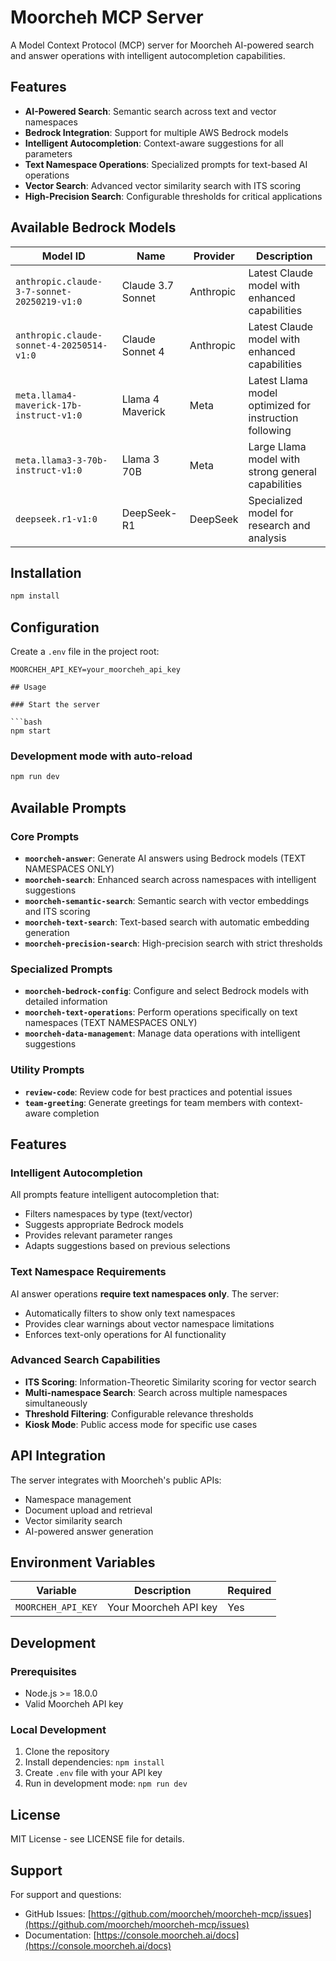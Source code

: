 # Moorcheh MCP Server

A Model Context Protocol (MCP) server for Moorcheh AI-powered search and answer operations with intelligent autocompletion capabilities.

## Features

- **AI-Powered Search**: Semantic search across text and vector namespaces
- **Bedrock Integration**: Support for multiple AWS Bedrock models
- **Intelligent Autocompletion**: Context-aware suggestions for all parameters
- **Text Namespace Operations**: Specialized prompts for text-based AI operations
- **Vector Search**: Advanced vector similarity search with ITS scoring
- **High-Precision Search**: Configurable thresholds for critical applications

## Available Bedrock Models

| Model ID | Name | Provider | Description |
|----------|------|----------|-------------|
| `anthropic.claude-3-7-sonnet-20250219-v1:0` | Claude 3.7 Sonnet | Anthropic | Latest Claude model with enhanced capabilities |
| `anthropic.claude-sonnet-4-20250514-v1:0` | Claude Sonnet 4 | Anthropic | Latest Claude model with enhanced capabilities |
| `meta.llama4-maverick-17b-instruct-v1:0` | Llama 4 Maverick | Meta | Latest Llama model optimized for instruction following |
| `meta.llama3-3-70b-instruct-v1:0` | Llama 3 70B | Meta | Large Llama model with strong general capabilities |
| `deepseek.r1-v1:0` | DeepSeek-R1 | DeepSeek | Specialized model for research and analysis |

## Installation

```bash
npm install
```

## Configuration

Create a `.env` file in the project root:

```env
MOORCHEH_API_KEY=your_moorcheh_api_key

## Usage

### Start the server

```bash
npm start
```

### Development mode with auto-reload

```bash
npm run dev
```

## Available Prompts

### Core Prompts

- **`moorcheh-answer`**: Generate AI answers using Bedrock models (TEXT NAMESPACES ONLY)
- **`moorcheh-search`**: Enhanced search across namespaces with intelligent suggestions
- **`moorcheh-semantic-search`**: Semantic search with vector embeddings and ITS scoring
- **`moorcheh-text-search`**: Text-based search with automatic embedding generation
- **`moorcheh-precision-search`**: High-precision search with strict thresholds

### Specialized Prompts

- **`moorcheh-bedrock-config`**: Configure and select Bedrock models with detailed information
- **`moorcheh-text-operations`**: Perform operations specifically on text namespaces (TEXT NAMESPACES ONLY)
- **`moorcheh-data-management`**: Manage data operations with intelligent suggestions

### Utility Prompts

- **`review-code`**: Review code for best practices and potential issues
- **`team-greeting`**: Generate greetings for team members with context-aware completion

## Features

### Intelligent Autocompletion

All prompts feature intelligent autocompletion that:
- Filters namespaces by type (text/vector)
- Suggests appropriate Bedrock models
- Provides relevant parameter ranges
- Adapts suggestions based on previous selections

### Text Namespace Requirements

AI answer operations **require text namespaces only**. The server:
- Automatically filters to show only text namespaces
- Provides clear warnings about vector namespace limitations
- Enforces text-only operations for AI functionality

### Advanced Search Capabilities

- **ITS Scoring**: Information-Theoretic Similarity scoring for vector search
- **Multi-namespace Search**: Search across multiple namespaces simultaneously
- **Threshold Filtering**: Configurable relevance thresholds
- **Kiosk Mode**: Public access mode for specific use cases

## API Integration

The server integrates with Moorcheh's public APIs:
- Namespace management
- Document upload and retrieval
- Vector similarity search
- AI-powered answer generation

## Environment Variables

| Variable | Description | Required |
|----------|-------------|----------|
| `MOORCHEH_API_KEY` | Your Moorcheh API key | Yes |

## Development

### Prerequisites

- Node.js >= 18.0.0
- Valid Moorcheh API key

### Local Development

1. Clone the repository
2. Install dependencies: `npm install`
3. Create `.env` file with your API key
4. Run in development mode: `npm run dev`

## License

MIT License - see LICENSE file for details.

## Support

For support and questions:
- GitHub Issues: [https://github.com/moorcheh/moorcheh-mcp/issues](https://github.com/moorcheh/moorcheh-mcp/issues)
- Documentation: [https://console.moorcheh.ai/docs](https://console.moorcheh.ai/docs) 
